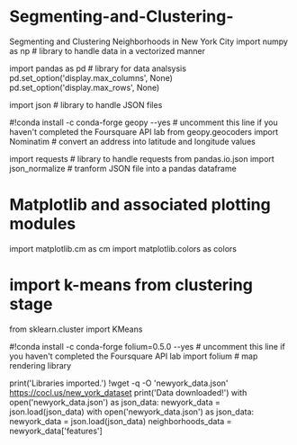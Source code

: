 # Segmenting-and-Clustering-
Segmenting and Clustering Neighborhoods in New York City
import numpy as np # library to handle data in a vectorized manner

import pandas as pd # library for data analsysis
pd.set_option('display.max_columns', None)
pd.set_option('display.max_rows', None)

import json # library to handle JSON files

#!conda install -c conda-forge geopy --yes # uncomment this line if you haven't completed the Foursquare API lab
from geopy.geocoders import Nominatim # convert an address into latitude and longitude values

import requests # library to handle requests
from pandas.io.json import json_normalize # tranform JSON file into a pandas dataframe

# Matplotlib and associated plotting modules
import matplotlib.cm as cm
import matplotlib.colors as colors

# import k-means from clustering stage
from sklearn.cluster import KMeans

#!conda install -c conda-forge folium=0.5.0 --yes # uncomment this line if you haven't completed the Foursquare API lab
import folium # map rendering library

print('Libraries imported.')
!wget -q -O 'newyork_data.json' https://cocl.us/new_york_dataset
print('Data downloaded!')
with open('newyork_data.json') as json_data:
    newyork_data = json.load(json_data)
    with open('newyork_data.json') as json_data:
    newyork_data = json.load(json_data)
    neighborhoods_data = newyork_data['features']
